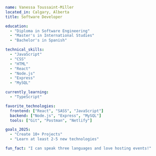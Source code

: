 ```yaml
name: Vanessa Toussaint-Miller
located_in: Calgary, Alberta
title: Software Developer

education:
  - "Diploma in Software Engineering"
  - "Master's in International Studies"
  - "Bachelor's in Spanish"

technical_skills:
  - "JavaScript"
  - "CSS"
  - "HTML"
  - "React"
  - "Node.js"
  - "Express"
  - "MySQL"

currently_learning:
  - "TypeScript"

favorite_technologies:
  frontend: ["React", "SASS", "JavaScript"]
  backend: ["Node.js", "Express", "MySQL"]
  tools: ["Git", "Postman", "Netlify"]

goals_2025:
  - "Create 10+ Projects"
  - "Learn at least 2-5 new technologies"

fun_fact: "I can speak three languages and love hosting events!"

```
<!--
**vanessa-tm/vanessa-tm** is a ✨ _special_ ✨ repository because its `README.md` (this file) appears on your GitHub profile.

Here are some ideas to get you started:

- 🔭 I’m currently working on ...
- 🌱 I’m currently learning ...
- 👯 I’m looking to collaborate on ...
- 🤔 I’m looking for help with ...
- 💬 Ask me about ...
- 📫 How to reach me: ...
- 😄 Pronouns: ...
- ⚡ Fun fact: ...
-->
